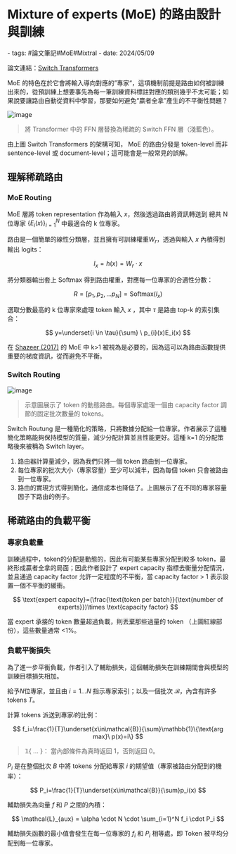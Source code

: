 # Mixture of experts (MoE) 的路由設計與訓練

<document-info>
- tags: #論文筆記#MoE#Mixtral
- date: 2024/05/09
</document-info>

論文連結：[Switch Transformers](https://arxiv.org/pdf/2101.03961)

MoE 的特色在於它會將輸入導向對應的”專家“，這項機制前提是路由如何被訓練出來的，從預訓練上想要事先為每一筆訓練資料標註對應的類別幾乎不太可能；如果說要讓路由自動從資料中學習，那要如何避免“贏者全拿”產生的不平衡性問題？

![image](./switch-transformer.png)
> 將 Transformer 中的 FFN 層替換為稀疏的 Switch FFN 層（淺藍色）。

由上圖 Switch Transformers 的架構可知， MoE 的路由分發是 token-level 而非 sentence-level 或 document-level；這可能會是一般常見的誤解。

## 理解稀疏路由
### MoE Routing
MoE 層將 token representation 作為輸入 $x$，然後透過路由將資訊轉送到
總共 N 位專家 $\{E_{i}(x)\}^N_{i=1}$ 中最適合的 k 位專家。

路由是一個簡單的線性分類層，並且擁有可訓練權重$W_r$，透過與輸入 $x$ 內積得到輸出 logits：

$$
l_{x} = h(x) = W_r \cdot x 
$$

將分類器輸出套上 Softmax 得到路由權重，對應每一位專家的合適性分數：

$$
R = [p_1,p_2,...p_N]=\text{Softmax}(l_{x})
$$

選取分數最高的 k 位專家來處理 token 輸入 $x$ ，其中 $\tau$ 是路由 top-k 的索引集合：

$$
y=\underset{i \in \tau}{\sum} \ p_{i}(x)E_i(x)
$$

在 [Shazeer (2017)](https://arxiv.org/abs/1701.06538) 的 MoE 中 k>1 被視為是必要的，因為這可以為路由函數提供重要的梯度資訊，從而避免不平衡。

### Switch Routing

![image](https://hackmd.io/_uploads/rykiGcdGR.png)
> 示意圖展示了 token 的動態路由。每個專家處理一個由 capacity factor 調節的固定批次數量的 tokens。

Switch Routung 是一種簡化的策略，只將數據分配給一位專家。作者展示了這種簡化策略能夠保持模型的質量，減少分配計算並且性能更好。這種 k=1 的分配策略後來被稱為 Switch layer。

1. 路由器計算量減少，因為我們只將一個 token 路由到一位專家。
2. 每位專家的批次大小（專家容量）至少可以減半，因為每個 token 只會被路由到一位專家。
3. 路由的實現方式得到簡化，通信成本也降低了。上圖展示了在不同的專家容量因子下路由的例子。


## 稀疏路由的負載平衡
### 專家負載量
訓練過程中，token的分配是動態的，因此有可能某些專家分配到較多 token，最終形成贏者全拿的局面；因此作者設計了 expert capacity 指標去衡量分配情況，並且通過 capacity factor 允許一定程度的不平衡，當 capacity factor > 1 表示設置一個不平衡的緩衝。

$$
\text{expert capacity}=(\frac{\text{token per batch}}{\text{number of experts}})\times \text{capacity factor}
$$

當 expert 承接的 token 數量超過負載，則丟棄那些過量的 token （上圖紅線部份），這些數量通常 <1%。

### 負載平衡損失
為了進一步平衡負載，作者引入了輔助損失，這個輔助損失在訓練期間會與模型的訓練目標損失相加。

給予$N$位專家，並且由 $i=1...N$ 指示專家索引；以及一個批次 $\mathcal{B}$，內含有許多 tokens $T$。


計算 tokens 派送到專家$i$的比例：

$$
f_i=\frac{1}{T}\underset{x\in\mathcal{B}}{\sum}\mathbb{1}\{\text{arg max}\ p(x)=i\}
$$

> $\mathbb{1}\{\text{ ... }\}$： 當內部條件為真時返回 1，否則返回 0。


$P_i$ 是在整個批次 $B$ 中將 tokens 分配給專家 $i$ 的期望值（專家被路由分配到的機率）：

$$
P_i=\frac{1}{T}\underset{x\in\mathcal{B}}{\sum}p_i(x)
$$


輔助損失為向量 $f$ 和 $P$ 之間的內積：

$$
\mathcal{L}_{aux} = \alpha \cdot N \cdot \sum_{i=1}^N f_i \cdot P_i
$$

輔助損失函數的最小值會發生在每一位專家的 $f_i$ 和 $P_i$ 相等處，即 Token 被平均分配到每一位專家。
